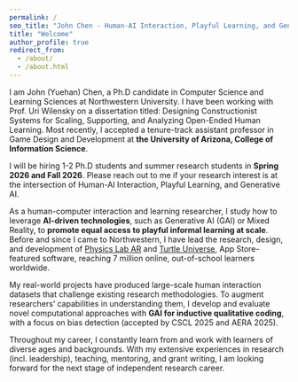 ```yaml
---
permalink: /
seo_title: "John Chen - Human-AI Interaction, Playful Learning, and Generative AI"
title: "Welcome"
author_profile: true
redirect_from: 
  - /about/
  - /about.html
---
```


I am John (Yuehan) Chen, a Ph.D candidate in Computer Science and Learning Sciences at Northwestern University. I have been working with Prof. Uri Wilensky on a dissertation titled: Designing Constructionist Systems for Scaling, Supporting, and Analyzing Open-Ended Human Learning. Most recently, I accepted a tenure-track assistant professor in Game Design and Development at **the University of Arizona, College of Information Science**.

I will be hiring 1-2 Ph.D students and summer research students in **Spring 2026 and Fall 2026**. Please reach out to me if your research interest is at the intersection of Human-AI Interaction, Playful Learning, and Generative AI. 

As a human-computer interaction and learning researcher, I study how to leverage **AI-driven technologies**, such as Generative AI (GAI) or Mixed Reality, to **promote equal access to playful informal learning at scale**. Before and since I came to Northwestern, I have lead the research, design, and development of [Physics Lab AR](/portfolio/physics-lab) and [Turtle Universe](/portfolio/turtle-universe), App Store-featured software, reaching 7 million online, out-of-school learners worldwide. 

My real-world projects have produced large-scale human interaction datasets that challenge existing research methodologies. To augment researchers’ capabilities in understanding them, I develop and evaluate novel computational approaches with **GAI for inductive qualitative coding**, with a focus on bias detection (accepted by CSCL 2025 and AERA 2025). 

Throughout my career, I constantly learn from and work with learners of diverse ages and backgrounds. With my extensive experiences in research (incl. leadership), teaching, mentoring, and grant writing, I am looking forward for the next stage of independent research career. 